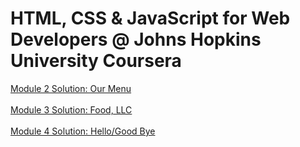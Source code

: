 # HTML, CSS & JavaScript for Web Developers @ Johns Hopkins University Coursera
<a href="https://iri5hka.github.io/JHU-Coursera/module2-solution/" target="_blank">Module 2 Solution: Our Menu</a>
<br /><br />
<a href="https://iri5hka.github.io/JHU-Coursera/module3-solution/" target="_blank">Module 3 Solution: Food, LLC</a>
<br /><br />
<a href="https://iri5hka.github.io/JHU-Coursera/module4-solution/" target="_blank">Module 4 Solution: Hello/Good Bye</a>

